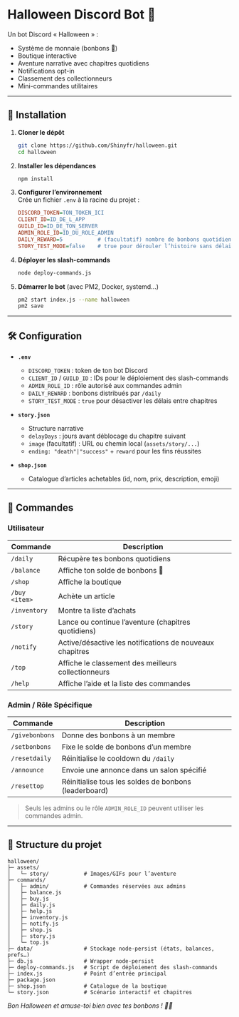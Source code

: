 # Halloween Discord Bot 🎃

Un bot Discord « Halloween » :
- Système de monnaie (bonbons 🍬)  
- Boutique interactive  
- Aventure narrative avec chapitres quotidiens  
- Notifications opt-in  
- Classement des collectionneurs  
- Mini-commandes utilitaires  

---

## 🚀 Installation

1. **Cloner le dépôt**  
   ```bash
   git clone https://github.com/Shinyfr/halloween.git
   cd halloween
   ```

2. **Installer les dépendances**  
   ```bash
   npm install
   ```

3. **Configurer l’environnement**  
   Crée un fichier `.env` à la racine du projet :
   ```ini
   DISCORD_TOKEN=TON_TOKEN_ICI
   CLIENT_ID=ID_DE_L_APP
   GUILD_ID=ID_DE_TON_SERVER
   ADMIN_ROLE_ID=ID_DU_ROLE_ADMIN
   DAILY_REWARD=5           # (facultatif) nombre de bonbons quotidiens
   STORY_TEST_MODE=false    # true pour dérouler l’histoire sans délai
   ```

4. **Déployer les slash-commands**  
   ```bash
   node deploy-commands.js
   ```

5. **Démarrer le bot** (avec PM2, Docker, systemd…)  
   ```bash
   pm2 start index.js --name halloween
   pm2 save
   ```

---

## 🛠️ Configuration

- **`.env`**  
  - `DISCORD_TOKEN` : token de ton bot Discord  
  - `CLIENT_ID` / `GUILD_ID` : IDs pour le déploiement des slash-commands  
  - `ADMIN_ROLE_ID` : rôle autorisé aux commandes admin  
  - `DAILY_REWARD` : bonbons distribués par `/daily`  
  - `STORY_TEST_MODE` : `true` pour désactiver les délais entre chapitres  

- **`story.json`**  
  - Structure narrative  
  - `delayDays` : jours avant déblocage du chapitre suivant  
  - `image` (facultatif) : URL ou chemin local (`assets/story/...`)  
  - `ending: "death"|"success"` + `reward` pour les fins réussites  

- **`shop.json`**  
  - Catalogue d’articles achetables (id, nom, prix, description, emoji)  

---

## 📜 Commandes

### Utilisateur

| Commande        | Description                                                  |
|-----------------|--------------------------------------------------------------|
| `/daily`        | Récupère tes bonbons quotidiens                              |
| `/balance`      | Affiche ton solde de bonbons 🍬                              |
| `/shop`         | Affiche la boutique                                         |
| `/buy <item>`   | Achète un article                                           |
| `/inventory`    | Montre ta liste d’achats                                    |
| `/story`        | Lance ou continue l’aventure (chapitres quotidiens)         |
| `/notify`       | Active/désactive les notifications de nouveaux chapitres    |
| `/top`          | Affiche le classement des meilleurs collectionneurs         |
| `/help`         | Affiche l’aide et la liste des commandes                    |

### Admin / Rôle Spécifique

| Commande         | Description                                      |
|------------------|--------------------------------------------------|
| `/givebonbons`   | Donne des bonbons à un membre                   |
| `/setbonbons`    | Fixe le solde de bonbons d’un membre            |
| `/resetdaily`    | Réinitialise le cooldown du `/daily`              |
| `/announce`      | Envoie une annonce dans un salon spécifié         |
| `/resettop`      | Réinitialise tous les soldes de bonbons (leaderboard) |

> Seuls les admins ou le rôle `ADMIN_ROLE_ID` peuvent utiliser les commandes admin.

---

## 📂 Structure du projet

```
halloween/
├─ assets/
│   └─ story/           # Images/GIFs pour l’aventure
├─ commands/
│   ├─ admin/           # Commandes réservées aux admins
│   ├─ balance.js
│   ├─ buy.js
│   ├─ daily.js
│   ├─ help.js
│   ├─ inventory.js
│   ├─ notify.js
│   ├─ shop.js
│   ├─ story.js
│   └─ top.js
├─ data/                # Stockage node-persist (états, balances, prefs…)
├─ db.js                # Wrapper node-persist
├─ deploy-commands.js   # Script de déploiement des slash-commands
├─ index.js             # Point d’entrée principal
├─ package.json
├─ shop.json            # Catalogue de la boutique
└─ story.json           # Scénario interactif et chapitres
```

*Bon Halloween et amuse-toi bien avec tes bonbons ! 🍬👻*
